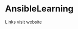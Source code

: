 # AnsibleLearning
Links
[visit website](https://docs.ansible.com/ansible/latest/installation_guide/index.html "LCO")

